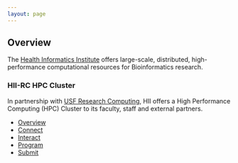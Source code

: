 ```yaml
---
layout: page
---
```


## Overview

The [Health Informatics Institute](http://www.hii.usf.edu) offers large-scale, distributed, high-performance computational resources for Bioinformatics research.

### HII-RC HPC Cluster

In partnership with [USF Research Computing](http://www.usf.edu/it/research-computing/), HII offers
a High Performance Computing (HPC) Cluster to its faculty, staff and external partners.

- [Overview](/pages/hii-rc/overview.html)
- [Connect](/pages/hii-rc/connect.html)
- [Interact](/pages/hii-rc/interact.html)
- [Program](/pages/hii-rc/program.html)
- [Submit](/pages/hii-rc/submit.html)

